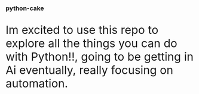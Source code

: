 <!DOCTYPE html>
<html lang="en" dir="ltr">
  <head>
    <meta charset="utf-8">
  </head>
  <body>
    <article>
      <section>
    <h1>python-cake</h1>
    <p style="font-style: arial; font-size: 30px;">Im excited to use this repo to explore all the things you can do with Python!!, 
      going to be getting in Ai eventually, really focusing on automation. </p>
      </section>
     </article>
  </body>
</html>
